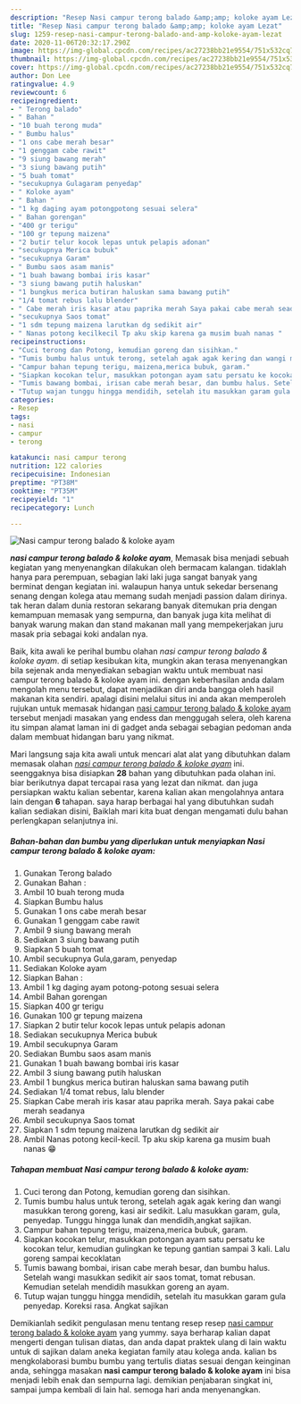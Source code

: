 ```yaml
---
description: "Resep Nasi campur terong balado &amp;amp; koloke ayam Lezat"
title: "Resep Nasi campur terong balado &amp;amp; koloke ayam Lezat"
slug: 1259-resep-nasi-campur-terong-balado-and-amp-koloke-ayam-lezat
date: 2020-11-06T20:32:17.290Z
image: https://img-global.cpcdn.com/recipes/ac27238bb21e9554/751x532cq70/nasi-campur-terong-balado-koloke-ayam-foto-resep-utama.jpg
thumbnail: https://img-global.cpcdn.com/recipes/ac27238bb21e9554/751x532cq70/nasi-campur-terong-balado-koloke-ayam-foto-resep-utama.jpg
cover: https://img-global.cpcdn.com/recipes/ac27238bb21e9554/751x532cq70/nasi-campur-terong-balado-koloke-ayam-foto-resep-utama.jpg
author: Don Lee
ratingvalue: 4.9
reviewcount: 6
recipeingredient:
- " Terong balado"
- " Bahan "
- "10 buah terong muda"
- " Bumbu halus"
- "1 ons cabe merah besar"
- "1 genggam cabe rawit"
- "9 siung bawang merah"
- "3 siung bawang putih"
- "5 buah tomat"
- "secukupnya Gulagaram penyedap"
- " Koloke ayam"
- " Bahan "
- "1 kg daging ayam potongpotong sesuai selera"
- " Bahan gorengan"
- "400 gr terigu"
- "100 gr tepung maizena"
- "2 butir telur kocok lepas untuk pelapis adonan"
- "secukupnya Merica bubuk"
- "secukupnya Garam"
- " Bumbu saos asam manis"
- "1 buah bawang bombai iris kasar"
- "3 siung bawang putih haluskan"
- "1 bungkus merica butiran haluskan sama bawang putih"
- "1/4 tomat rebus lalu blender"
- " Cabe merah iris kasar atau paprika merah Saya pakai cabe merah seadanya"
- "secukupnya Saos tomat"
- "1 sdm tepung maizena larutkan dg sedikit air"
- " Nanas potong kecilkecil Tp aku skip karena ga musim buah nanas "
recipeinstructions:
- "Cuci terong dan Potong, kemudian goreng dan sisihkan."
- "Tumis bumbu halus untuk terong, setelah agak agak kering dan wangi masukkan terong goreng, kasi air sedikit. Lalu masukkan garam, gula, penyedap. Tunggu hingga lunak dan mendidih,angkat sajikan."
- "Campur bahan tepung terigu, maizena,merica bubuk, garam."
- "Siapkan kocokan telur, masukkan potongan ayam satu persatu ke kocokan telur, kemudian gulingkan ke tepung gantian sampai 3 kali. Lalu goreng sampai kecoklatan"
- "Tumis bawang bombai, irisan cabe merah besar, dan bumbu halus. Setelah wangi masukkan sedikit air saos tomat, tomat rebusan. Kemudian setelah mendidih masukkan goreng an ayam."
- "Tutup wajan tunggu hingga mendidih, setelah itu masukkan garam gula penyedap. Koreksi rasa. Angkat sajikan"
categories:
- Resep
tags:
- nasi
- campur
- terong

katakunci: nasi campur terong 
nutrition: 122 calories
recipecuisine: Indonesian
preptime: "PT38M"
cooktime: "PT35M"
recipeyield: "1"
recipecategory: Lunch

---
```



![Nasi campur terong balado &amp; koloke ayam](https://img-global.cpcdn.com/recipes/ac27238bb21e9554/751x532cq70/nasi-campur-terong-balado-koloke-ayam-foto-resep-utama.jpg)

<b><i>nasi campur terong balado &amp; koloke ayam</i></b>, Memasak bisa menjadi sebuah kegiatan yang menyenangkan dilakukan oleh bermacam kalangan. tidaklah hanya para perempuan, sebagian laki laki juga sangat banyak yang berminat dengan kegiatan ini. walaupun hanya untuk sekedar bersenang senang dengan kolega atau memang sudah menjadi passion dalam dirinya. tak heran dalam dunia restoran sekarang banyak ditemukan pria dengan kemampuan memasak yang sempurna, dan banyak juga kita melihat di banyak warung makan dan stand makanan mall yang mempekerjakan juru masak pria sebagai koki andalan nya.

Baik, kita awali ke perihal bumbu olahan <i>nasi campur terong balado &amp; koloke ayam</i>. di setiap kesibukan kita, mungkin akan terasa menyenangkan bila sejenak anda menyediakan sebagian waktu untuk membuat nasi campur terong balado &amp; koloke ayam ini. dengan keberhasilan anda dalam mengolah menu tersebut, dapat menjadikan diri anda bangga oleh hasil makanan kita sendiri. apalagi disini melalui situs ini anda akan memperoleh rujukan untuk memasak hidangan <u>nasi campur terong balado &amp; koloke ayam</u> tersebut menjadi masakan yang endess dan menggugah selera, oleh karena itu simpan alamat laman ini di gadget anda sebagai sebagian pedoman anda dalam membuat hidangan baru yang nikmat.




Mari langsung saja kita awali untuk mencari alat alat yang dibutuhkan dalam memasak olahan <u><i>nasi campur terong balado &amp; koloke ayam</i></u> ini. seenggaknya bisa disiapkan <b>28</b> bahan yang dibutuhkan pada olahan ini. biar berikutnya dapat tercapai rasa yang lezat dan nikmat. dan juga persiapkan waktu kalian sebentar, karena kalian akan mengolahnya antara lain dengan <b>6</b> tahapan. saya harap berbagai hal yang dibutuhkan sudah kalian sediakan disini, Baiklah mari kita buat dengan mengamati dulu bahan perlengkapan selanjutnya ini.

<!--inarticleads1-->

##### Bahan-bahan dan bumbu yang diperlukan untuk menyiapkan Nasi campur terong balado &amp; koloke ayam:

1. Gunakan  Terong balado
1. Gunakan  Bahan :
1. Ambil 10 buah terong muda
1. Siapkan  Bumbu halus
1. Gunakan 1 ons cabe merah besar
1. Gunakan 1 genggam cabe rawit
1. Ambil 9 siung bawang merah
1. Sediakan 3 siung bawang putih
1. Siapkan 5 buah tomat
1. Ambil secukupnya Gula,garam, penyedap
1. Sediakan  Koloke ayam
1. Siapkan  Bahan :
1. Ambil 1 kg daging ayam potong-potong sesuai selera
1. Ambil  Bahan gorengan
1. Siapkan 400 gr terigu
1. Gunakan 100 gr tepung maizena
1. Siapkan 2 butir telur kocok lepas untuk pelapis adonan
1. Sediakan secukupnya Merica bubuk
1. Ambil secukupnya Garam
1. Sediakan  Bumbu saos asam manis
1. Gunakan 1 buah bawang bombai iris kasar
1. Ambil 3 siung bawang putih haluskan
1. Ambil 1 bungkus merica butiran haluskan sama bawang putih
1. Sediakan 1/4 tomat rebus, lalu blender
1. Siapkan  Cabe merah iris kasar atau paprika merah. Saya pakai cabe merah seadanya
1. Ambil secukupnya Saos tomat
1. Siapkan 1 sdm tepung maizena larutkan dg sedikit air
1. Ambil  Nanas potong kecil-kecil. Tp aku skip karena ga musim buah nanas 😁




<!--inarticleads2-->

##### Tahapan membuat Nasi campur terong balado &amp; koloke ayam:

1. Cuci terong dan Potong, kemudian goreng dan sisihkan.
1. Tumis bumbu halus untuk terong, setelah agak agak kering dan wangi masukkan terong goreng, kasi air sedikit. Lalu masukkan garam, gula, penyedap. Tunggu hingga lunak dan mendidih,angkat sajikan.
1. Campur bahan tepung terigu, maizena,merica bubuk, garam.
1. Siapkan kocokan telur, masukkan potongan ayam satu persatu ke kocokan telur, kemudian gulingkan ke tepung gantian sampai 3 kali. Lalu goreng sampai kecoklatan
1. Tumis bawang bombai, irisan cabe merah besar, dan bumbu halus. Setelah wangi masukkan sedikit air saos tomat, tomat rebusan. Kemudian setelah mendidih masukkan goreng an ayam.
1. Tutup wajan tunggu hingga mendidih, setelah itu masukkan garam gula penyedap. Koreksi rasa. Angkat sajikan




Demikianlah sedikit pengulasan menu tentang resep resep <u>nasi campur terong balado &amp; koloke ayam</u> yang yummy. saya berharap kalian dapat mengerti dengan tulisan diatas, dan anda dapat praktek ulang di lain waktu untuk di sajikan dalam aneka kegiatan family atau kolega anda. kalian bs mengkolaborasi bumbu bumbu yang tertulis diatas sesuai dengan keinginan anda, sehingga masakan <b>nasi campur terong balado &amp; koloke ayam</b> ini bisa menjadi lebih enak dan sempurna lagi. demikian penjabaran singkat ini, sampai jumpa kembali di lain hal. semoga hari anda menyenangkan.
